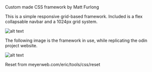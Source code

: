 Custom made CSS framework by Matt Furlong

This is a simple responsive grid-based framework. 
Included is a flex collapsable navbar and a 1024px grid system.

![alt text](../grid_framework.png)

The following image is the framework in use, while replicating the odin project website.

![alt text](../copy_odinproject.png)

Reset from meyerweb.com/eric/tools/css/reset
